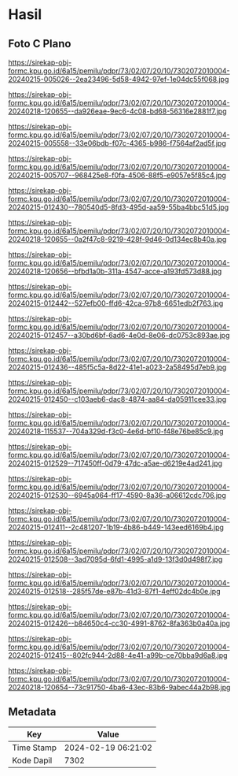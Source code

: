 # Hasil

## Foto C Plano

https://sirekap-obj-formc.kpu.go.id/6a15/pemilu/pdpr/73/02/07/20/10/7302072010004-20240215-005026--2ea23496-5d58-4942-97ef-1e04dc55f068.jpg

https://sirekap-obj-formc.kpu.go.id/6a15/pemilu/pdpr/73/02/07/20/10/7302072010004-20240218-120655--da926eae-9ec6-4c08-bd68-56316e2881f7.jpg

https://sirekap-obj-formc.kpu.go.id/6a15/pemilu/pdpr/73/02/07/20/10/7302072010004-20240215-005558--33e06bdb-f07c-4365-b986-f7564af2ad5f.jpg

https://sirekap-obj-formc.kpu.go.id/6a15/pemilu/pdpr/73/02/07/20/10/7302072010004-20240215-005707--968425e8-f0fa-4506-88f5-e9057e5f85c4.jpg

https://sirekap-obj-formc.kpu.go.id/6a15/pemilu/pdpr/73/02/07/20/10/7302072010004-20240215-012430--780540d5-8fd3-495d-aa59-55ba4bbc51d5.jpg

https://sirekap-obj-formc.kpu.go.id/6a15/pemilu/pdpr/73/02/07/20/10/7302072010004-20240218-120655--0a2f47c8-9219-428f-9d46-0d134ec8b40a.jpg

https://sirekap-obj-formc.kpu.go.id/6a15/pemilu/pdpr/73/02/07/20/10/7302072010004-20240218-120656--bfbd1a0b-311a-4547-acce-a193fd573d88.jpg

https://sirekap-obj-formc.kpu.go.id/6a15/pemilu/pdpr/73/02/07/20/10/7302072010004-20240215-012442--527efb00-ffd6-42ca-97b8-6651edb2f763.jpg

https://sirekap-obj-formc.kpu.go.id/6a15/pemilu/pdpr/73/02/07/20/10/7302072010004-20240215-012457--a30bd6bf-6ad6-4e0d-8e06-dc0753c893ae.jpg

https://sirekap-obj-formc.kpu.go.id/6a15/pemilu/pdpr/73/02/07/20/10/7302072010004-20240215-012436--485f5c5a-8d22-41e1-a023-2a58495d7eb9.jpg

https://sirekap-obj-formc.kpu.go.id/6a15/pemilu/pdpr/73/02/07/20/10/7302072010004-20240215-012450--c103aeb6-dac8-4874-aa84-da05911cee33.jpg

https://sirekap-obj-formc.kpu.go.id/6a15/pemilu/pdpr/73/02/07/20/10/7302072010004-20240218-115537--704a329d-f3c0-4e6d-bf10-f48e76be85c9.jpg

https://sirekap-obj-formc.kpu.go.id/6a15/pemilu/pdpr/73/02/07/20/10/7302072010004-20240215-012529--717450ff-0d79-47dc-a5ae-d6219e4ad241.jpg

https://sirekap-obj-formc.kpu.go.id/6a15/pemilu/pdpr/73/02/07/20/10/7302072010004-20240215-012530--6945a064-ff17-4590-8a36-a06612cdc706.jpg

https://sirekap-obj-formc.kpu.go.id/6a15/pemilu/pdpr/73/02/07/20/10/7302072010004-20240215-012411--2c481207-1b19-4b86-b449-143eed6169b4.jpg

https://sirekap-obj-formc.kpu.go.id/6a15/pemilu/pdpr/73/02/07/20/10/7302072010004-20240215-012508--3ad7095d-6fd1-4995-a1d9-13f3d0d498f7.jpg

https://sirekap-obj-formc.kpu.go.id/6a15/pemilu/pdpr/73/02/07/20/10/7302072010004-20240215-012518--285f57de-e87b-41d3-87f1-4eff02dc4b0e.jpg

https://sirekap-obj-formc.kpu.go.id/6a15/pemilu/pdpr/73/02/07/20/10/7302072010004-20240215-012426--b84650c4-cc30-4991-8762-8fa363b0a40a.jpg

https://sirekap-obj-formc.kpu.go.id/6a15/pemilu/pdpr/73/02/07/20/10/7302072010004-20240215-012415--802fc944-2d88-4e41-a99b-ce70bba9d6a8.jpg

https://sirekap-obj-formc.kpu.go.id/6a15/pemilu/pdpr/73/02/07/20/10/7302072010004-20240218-120654--73c91750-4ba6-43ec-83b6-9abec44a2b98.jpg


## Metadata

| Key        | Value               |
| ---------- | ------------------- |
| Time Stamp | 2024-02-19 06:21:02 |
| Kode Dapil | 7302                |



